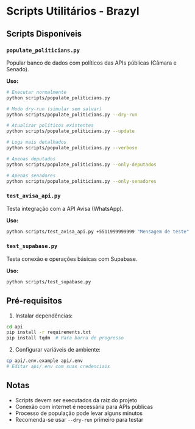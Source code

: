 # Scripts Utilitários - Brazyl

## Scripts Disponíveis

### `populate_politicians.py`
Popular banco de dados com políticos das APIs públicas (Câmara e Senado).

**Uso:**
```bash
# Executar normalmente
python scripts/populate_politicians.py

# Modo dry-run (simular sem salvar)
python scripts/populate_politicians.py --dry-run

# Atualizar políticos existentes
python scripts/populate_politicians.py --update

# Logs mais detalhados
python scripts/populate_politicians.py --verbose

# Apenas deputados
python scripts/populate_politicians.py --only-deputados

# Apenas senadores
python scripts/populate_politicians.py --only-senadores
```

### `test_avisa_api.py`
Testa integração com a API Avisa (WhatsApp).

**Uso:**
```bash
python scripts/test_avisa_api.py +5511999999999 "Mensagem de teste"
```

### `test_supabase.py`
Testa conexão e operações básicas com Supabase.

**Uso:**
```bash
python scripts/test_supabase.py
```

## Pré-requisitos

1. Instalar dependências:
```bash
cd api
pip install -r requirements.txt
pip install tqdm  # Para barra de progresso
```

2. Configurar variáveis de ambiente:
```bash
cp api/.env.example api/.env
# Editar api/.env com suas credenciais
```

## Notas

- Scripts devem ser executados da raiz do projeto
- Conexão com internet é necessária para APIs públicas
- Processo de população pode levar alguns minutos
- Recomenda-se usar `--dry-run` primeiro para testar

